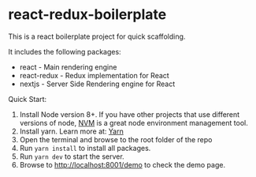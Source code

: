 # react-redux-boilerplate

This is a react boilerplate project for quick scaffolding.

It includes the following packages:

* react - Main rendering engine
* react-redux - Redux implementation for React
* nextjs - Server Side Rendering engine for React

Quick Start:

1. Install Node version 8+. If you have other projects that use different versions of node, [NVM](https://github.com/creationix/nvm) is a great node environment management tool.
2. Install yarn. Learn more at: [Yarn](https://yarnpkg.com/)
3. Open the terminal and browse to the root folder of the repo
4. Run `yarn install` to install all packages.
5. Run `yarn dev` to start the server.
6. Browse to [http://localhost:8001/demo](http://localhost:8001/demo) to check the demo page.

